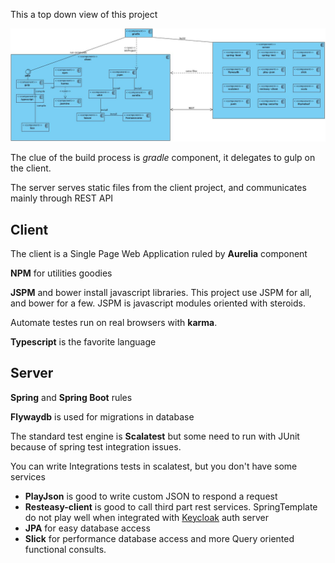 This a top down view of this project

![Spring Aurelia Overview](spring-aurelia.jpg)

The clue of the build process is *gradle* component, it delegates to gulp on the client.

The server serves static files from the client project, and communicates mainly through REST API

## Client

The client is a Single Page Web Application ruled by **Aurelia** component

**NPM** for utilities goodies

**JSPM** and bower install javascript libraries. This project use JSPM for all,
and bower for a few. JSPM is javascript modules oriented with steroids.

Automate testes run on real browsers with **karma**.

**Typescript** is the favorite language

## Server

**Spring** and **Spring Boot** rules

**Flywaydb** is used for migrations in database

The standard test engine is **Scalatest** but some need to run with JUnit
because of spring test integration issues.

You can write Integrations tests in scalatest, but you don't have some services

* **PlayJson** is good to write custom JSON to respond a request
* **Resteasy-client** is good to call third part rest services. SpringTemplate do not
play well when integrated with [Keycloak](http://keycloak.jboss.org) auth server
* **JPA** for easy database access
* **Slick** for performance database access and more Query oriented functional consults.
